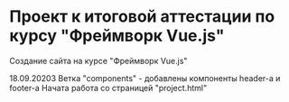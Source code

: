 # Проект к итоговой аттестации по курсу "Фреймворк Vue.js"

Создание сайта на курсе "Фреймворк Vue.js"

18.09.20203
Ветка "components" - добавлены компоненты header-а и footer-а
Начата работа со страницей "project.html"
